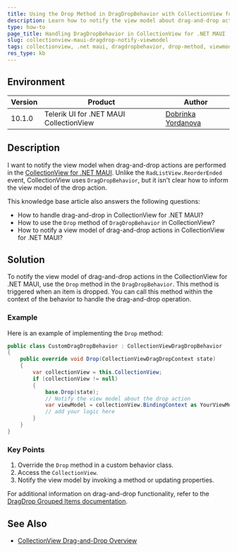```yaml
---
title: Using the Drop Method in DragDropBehavior with CollectionView for .NET MAUI
description: Learn how to notify the view model about drag-and-drop actions in CollectionView for .NET MAUI using the Drop method in DragDropBehavior.
type: how-to
page_title: Handling DragDropBehavior in CollectionView for .NET MAUI
slug: collectionview-maui-dragdrop-notify-viewmodel
tags: collectionview, .net maui, dragdropbehavior, drop-method, viewmodel
res_type: kb
---
```


## Environment

| Version | Product | Author | 
| --- | --- | ---- | 
| 10.1.0 | Telerik UI for .NET MAUI CollectionView |[Dobrinka Yordanova](https://www.telerik.com/blogs/author/dobrinka-yordanova) | 


## Description

I want to notify the view model when drag-and-drop actions are performed in the [CollectionView for .NET MAUI](https://docs.telerik.com/devtools/maui/controls/collectionview/overview). Unlike the `RadListView.ReorderEnded` event, CollectionView uses `DragDropBehavior`, but it isn't clear how to inform the view model of the drop action. 

This knowledge base article also answers the following questions:
- How to handle drag-and-drop in CollectionView for .NET MAUI?
- How to use the `Drop` method of `DragDropBehavior` in CollectionView?
- How to notify a view model of drag-and-drop actions in CollectionView for .NET MAUI?

## Solution

To notify the view model of drag-and-drop actions in the CollectionView for .NET MAUI, use the `Drop` method in the `DragDropBehavior`. This method is triggered when an item is dropped. You can call this method within the context of the behavior to handle the drag-and-drop operation.

### Example
Here is an example of implementing the `Drop` method:

```csharp
public class CustomDragDropBehavior : CollectionViewDragDropBehavior
{
    public override void Drop(CollectionViewDragDropContext state)
    {
        var collectionView = this.CollectionView;
        if (collectionView != null)
        {
            base.Drop(state);
            // Notify the view model about the drop action
            var viewModel = collectionView.BindingContext as YourViewModel;
            // add your logic here
        }
    }
}
```

### Key Points

1. Override the `Drop` method in a custom behavior class.
2. Access the `CollectionView`.
3. Notify the view model by invoking a method or updating properties.

For additional information on drag-and-drop functionality, refer to the [DragDrop Grouped Items documentation](https://docs.telerik.com/devtools/maui/controls/collectionview/drag-and-drop/dragdrop-grouped-items).

## See Also

- [CollectionView Drag-and-Drop Overview](https://docs.telerik.com/devtools/maui/controls/collectionview/drag-and-drop/overview)

